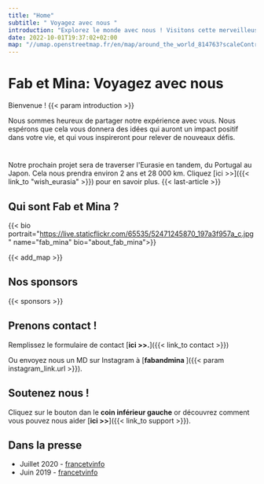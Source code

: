 ```yaml
---
title: "Home"
subtitle: " Voyagez avec nous "
introduction: "Explorez le monde avec nous ! Visitons cette merveilleuse planète en réduisant notre empreinte carbone. Suivez-nous en vélo et à pieds (et parfois en autostop)."
date: 2022-10-01T19:37:02+02:00
map: "//umap.openstreetmap.fr/en/map/around_the_world_814763?scaleControl=false&miniMap=false&scrollWheelZoom=false&zoomControl=true&allowEdit=false&moreControl=true&searchControl=null&tilelayersControl=null&embedControl=null&datalayersControl=true&onLoadPanel=undefined&captionBar=false#1/25.01/111.45"
---
```


# Fab et Mina: Voyagez avec nous
Bienvenue !
{{< param introduction >}}


Nous sommes heureux de partager notre expérience avec vous. Nous espérons que cela vous donnera des idées qui auront un impact positif dans votre vie, et qui vous inspireront pour relever de nouveaux défis.
#
Notre prochain projet sera de traverser l'Eurasie en tandem, du Portugal au Japon. Cela nous prendra environ 2 ans et 28 000 km.
Cliquez [ici >>]({{< link_to "wish_eurasia" >}}) pour en savoir plus.
{{< last-article >}}

## Qui sont Fab et Mina ?
{{< bio portrait="https://live.staticflickr.com/65535/52471245870_197a3f957a_c.jpg" name="fab_mina" bio="about_fab_mina">}}



{{< add_map >}}

## Nos sponsors
{{< sponsors >}}

## Prenons contact !

Remplissez le formulaire de contact [**ici >>.**]({{< link_to contact >}})


Ou envoyez nous un MD sur Instagram à [**fabandmina <i class="{{< param instagram_link.icon >}}"></i>**]({{< param instagram_link.url >}}).

## Soutenez nous !
Cliquez sur le bouton dan le **coin inférieur gauche** or découvrez comment vous pouvez nous aider [**ici >>**]({{< link_to support >}}).


## Dans la presse
- Juillet 2020 - [francetvinfo](https://la1ere.francetvinfo.fr/nouvellecaledonie/caledoniens-ailleurs-fabien-nomade-suspens-850376.html)
- Juin 2019 - [francetvinfo](https://la1ere.francetvinfo.fr/nouvellecaledonie/caledoniens-ailleurs-fabien-selle-nouvelles-aventures-721516.html)